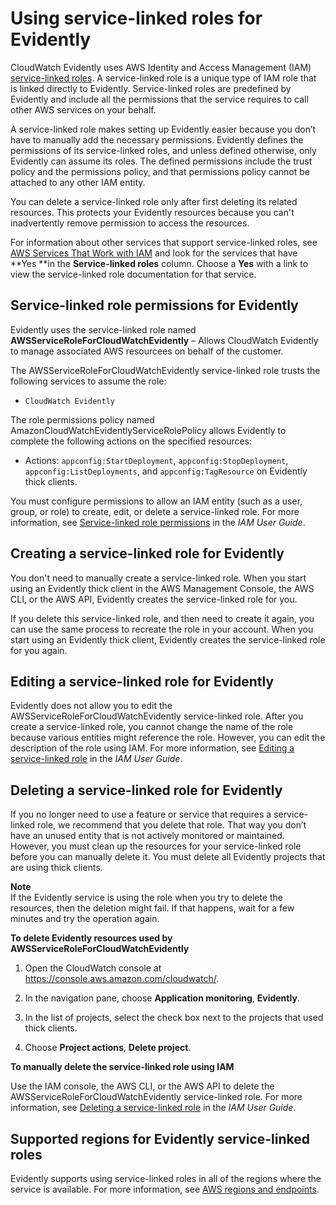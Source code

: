 # Using service\-linked roles for Evidently<a name="Evidently-using-service-linked-roles"></a>

CloudWatch Evidently uses AWS Identity and Access Management \(IAM\)[ service\-linked roles](https://docs.aws.amazon.com/IAM/latest/UserGuide/id_roles_terms-and-concepts.html#iam-term-service-linked-role)\. A service\-linked role is a unique type of IAM role that is linked directly to Evidently\. Service\-linked roles are predefined by Evidently and include all the permissions that the service requires to call other AWS services on your behalf\. 

A service\-linked role makes setting up Evidently easier because you don’t have to manually add the necessary permissions\. Evidently defines the permissions of its service\-linked roles, and unless defined otherwise, only Evidently can assume its roles\. The defined permissions include the trust policy and the permissions policy, and that permissions policy cannot be attached to any other IAM entity\.

You can delete a service\-linked role only after first deleting its related resources\. This protects your Evidently resources because you can't inadvertently remove permission to access the resources\.

For information about other services that support service\-linked roles, see [AWS Services That Work with IAM](https://docs.aws.amazon.com/IAM/latest/UserGuide/reference_aws-services-that-work-with-iam.html) and look for the services that have **Yes **in the **Service\-linked roles** column\. Choose a **Yes** with a link to view the service\-linked role documentation for that service\.

## Service\-linked role permissions for Evidently<a name="slr-permissions"></a>

Evidently uses the service\-linked role named **AWSServiceRoleForCloudWatchEvidently** – Allows CloudWatch Evidently to manage associated AWS resourcees on behalf of the customer\.

The AWSServiceRoleForCloudWatchEvidently service\-linked role trusts the following services to assume the role:
+ `CloudWatch Evidently`

The role permissions policy named AmazonCloudWatchEvidentlyServiceRolePolicy allows Evidently to complete the following actions on the specified resources:
+ Actions: `appconfig:StartDeployment`, `appconfig:StopDeployment`, `appconfig:ListDeployments`, and `appconfig:TagResource` on Evidently thick clients\.

You must configure permissions to allow an IAM entity \(such as a user, group, or role\) to create, edit, or delete a service\-linked role\. For more information, see [Service\-linked role permissions](https://docs.aws.amazon.com/IAM/latest/UserGuide/using-service-linked-roles.html#service-linked-role-permissions) in the *IAM User Guide*\.

## Creating a service\-linked role for Evidently<a name="create-slr"></a>

You don't need to manually create a service\-linked role\. When you start using an Evidently thick client in the AWS Management Console, the AWS CLI, or the AWS API, Evidently creates the service\-linked role for you\. 

If you delete this service\-linked role, and then need to create it again, you can use the same process to recreate the role in your account\. When you start using an Evidently thick client, Evidently creates the service\-linked role for you again\. 

## Editing a service\-linked role for Evidently<a name="edit-slr"></a>

Evidently does not allow you to edit the AWSServiceRoleForCloudWatchEvidently service\-linked role\. After you create a service\-linked role, you cannot change the name of the role because various entities might reference the role\. However, you can edit the description of the role using IAM\. For more information, see [Editing a service\-linked role](https://docs.aws.amazon.com/IAM/latest/UserGuide/using-service-linked-roles.html#edit-service-linked-role) in the *IAM User Guide*\.

## Deleting a service\-linked role for Evidently<a name="delete-slr"></a>

If you no longer need to use a feature or service that requires a service\-linked role, we recommend that you delete that role\. That way you don’t have an unused entity that is not actively monitored or maintained\. However, you must clean up the resources for your service\-linked role before you can manually delete it\. You must delete all Evidently projects that are using thick clients\. 

**Note**  
If the Evidently service is using the role when you try to delete the resources, then the deletion might fail\. If that happens, wait for a few minutes and try the operation again\.

**To delete Evidently resources used by AWSServiceRoleForCloudWatchEvidently**

1. Open the CloudWatch console at [https://console\.aws\.amazon\.com/cloudwatch/](https://console.aws.amazon.com/cloudwatch/)\.

1. In the navigation pane, choose **Application monitoring**, **Evidently**\.

1. In the list of projects, select the check box next to the projects that used thick clients\.

1. Choose **Project actions**, **Delete project**\.

**To manually delete the service\-linked role using IAM**

Use the IAM console, the AWS CLI, or the AWS API to delete the AWSServiceRoleForCloudWatchEvidently service\-linked role\. For more information, see [Deleting a service\-linked role](https://docs.aws.amazon.com/IAM/latest/UserGuide/using-service-linked-roles.html#delete-service-linked-role) in the *IAM User Guide*\.

## Supported regions for Evidently service\-linked roles<a name="slr-regions"></a>

Evidently supports using service\-linked roles in all of the regions where the service is available\. For more information, see [AWS regions and endpoints](https://docs.aws.amazon.com/general/latest/gr/rande.html)\.